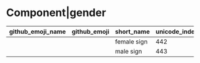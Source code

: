 # Component|gender

|github_emoji_name|github_emoji|short_name|unicode_index|
|---|---|---|---|
|||female sign|442|
|||male sign|443|
